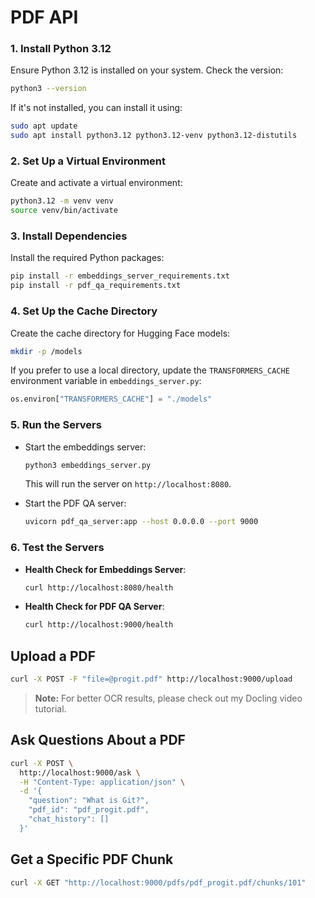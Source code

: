 # PDF API

### 1. Install Python 3.12
Ensure Python 3.12 is installed on your system. Check the version:
```bash
python3 --version
```
If it's not installed, you can install it using:
```bash
sudo apt update
sudo apt install python3.12 python3.12-venv python3.12-distutils
```

### 2. Set Up a Virtual Environment
Create and activate a virtual environment:
```bash
python3.12 -m venv venv
source venv/bin/activate
```

### 3. Install Dependencies
Install the required Python packages:
```bash
pip install -r embeddings_server_requirements.txt
pip install -r pdf_qa_requirements.txt
```

### 4. Set Up the Cache Directory
Create the cache directory for Hugging Face models:
```bash
mkdir -p /models
```

If you prefer to use a local directory, update the `TRANSFORMERS_CACHE` environment variable in `embeddings_server.py`:
```python
os.environ["TRANSFORMERS_CACHE"] = "./models"
```

### 5. Run the Servers
- Start the embeddings server:
  ```bash
  python3 embeddings_server.py
  ```
  This will run the server on `http://localhost:8080`.

- Start the PDF QA server:
  ```bash
  uvicorn pdf_qa_server:app --host 0.0.0.0 --port 9000
  ```

### 6. Test the Servers
- **Health Check for Embeddings Server**:
  ```bash
  curl http://localhost:8080/health
  ```

- **Health Check for PDF QA Server**:
  ```bash
  curl http://localhost:9000/health
  ```

## Upload a PDF

```bash
curl -X POST -F "file=@progit.pdf" http://localhost:9000/upload
```

> **Note:** For better OCR results, please check out my Docling video tutorial.

## Ask Questions About a PDF

```bash
curl -X POST \
  http://localhost:9000/ask \
  -H "Content-Type: application/json" \
  -d '{
    "question": "What is Git?",
    "pdf_id": "pdf_progit.pdf",
    "chat_history": []
  }'
```

## Get a Specific PDF Chunk
```bash
curl -X GET "http://localhost:9000/pdfs/pdf_progit.pdf/chunks/101"
```
